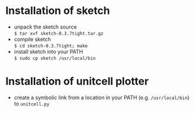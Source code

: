 # Installation of sketch

* unpack the sketch source  
  `$ tar xvf sketch-0.3.7tight.tar.gz`
* compile sketch  
  `$ cd sketch-0.3.7tight; make`
* install sketch into your PATH  
  `$ sudo cp sketch /usr/local/bin`

# Installation of unitcell plotter

* create a symbolic link from a location in your PATH (e.g. `/usr/local/bin`) to `unitcell.py`
